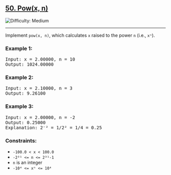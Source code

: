 <h2><a href="https://leetcode.com/problems/powx-n/">50. Pow(x, n)</a></h2> 
<img src="https://img.shields.io/badge/Difficulty-Medium-orange" alt="Difficulty: Medium" />
<hr>

<p>Implement <code>pow(x, n)</code>, which calculates <code>x</code> raised to the power <code>n</code> (i.e., <code>xⁿ</code>).</p>

<h3>Example 1:</h3>

<pre>
Input: x = 2.00000, n = 10
Output: 1024.00000
</pre>

<h3>Example 2:</h3>

<pre>
Input: x = 2.10000, n = 3
Output: 9.26100
</pre>

<h3>Example 3:</h3>

<pre>
Input: x = 2.00000, n = -2
Output: 0.25000
Explanation: 2⁻² = 1/2² = 1/4 = 0.25
</pre>

<h3>Constraints:</h3>
<ul>
  <li><code>-100.0 &lt; x &lt; 100.0</code></li>
  <li><code>-2³¹ &lt;= n &lt;= 2³¹-1</code></li>
  <li><code>n</code> is an integer</li>
  <li><code>-10⁴ &lt;= xⁿ &lt;= 10⁴</code></li>
</ul>